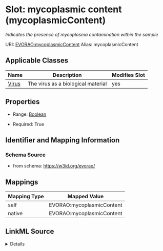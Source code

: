 

# Slot: mycoplasmic content (mycoplasmicContent) 


_Indicates the presence of mycoplasma contamination within the sample_





URI: [EVORAO:mycoplasmicContent](https://w3id.org/evorao/mycoplasmicContent)
Alias: mycoplasmicContent

<!-- no inheritance hierarchy -->





## Applicable Classes

| Name | Description | Modifies Slot |
| --- | --- | --- |
| [Virus](Virus.md) | The virus as a biological material |  yes  |







## Properties

* Range: [Boolean](Boolean.md)

* Required: True





## Identifier and Mapping Information







### Schema Source


* from schema: https://w3id.org/evorao/




## Mappings

| Mapping Type | Mapped Value |
| ---  | ---  |
| self | EVORAO:mycoplasmicContent |
| native | EVORAO:mycoplasmicContent |




## LinkML Source

<details>
```yaml
name: mycoplasmicContent
description: Indicates the presence of mycoplasma contamination within the sample
title: mycoplasmic content
from_schema: https://w3id.org/evorao/
rank: 1000
alias: mycoplasmicContent
domain_of:
- Virus
range: boolean
required: true
multivalued: false

```
</details>